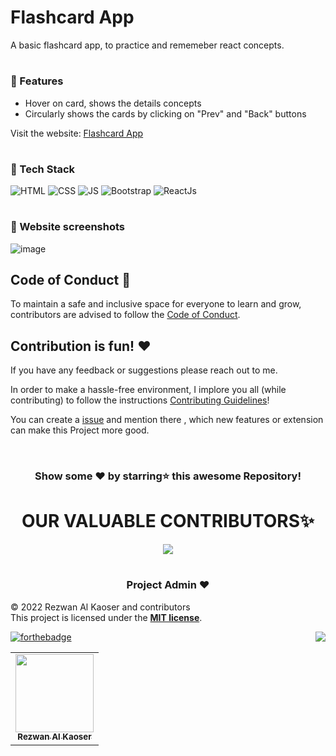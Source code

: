 # Flashcard App
A basic flashcard app, to practice and rememeber react concepts.

# <h3> 📌 Features</h3>
* Hover on card, shows the details concepts
* Circularly shows the cards by clicking on "Prev" and "Back" buttons


Visit the website: [Flashcard App](https://flashcardreact25.netlify.app/)

# <h3> 📌 Tech Stack</h3>

![HTML](https://img.shields.io/badge/html5%20-%23E34F26.svg?&style=for-the-badge&logo=html5&logoColor=white)
![CSS](https://img.shields.io/badge/css3%20-%231572B6.svg?&style=for-the-badge&logo=css3&logoColor=white)
![JS](https://img.shields.io/badge/javascript%20-%23323330.svg?&style=for-the-badge&logo=javascript&logoColor=%23F7DF1E)
<img alt="Bootstrap" src="https://img.shields.io/badge/bootstrap-%23563D7C.svg?style=for-the-badge&logo=bootstrap&logoColor=white"/>
<img alt="ReactJs" src="https://img.shields.io/badge/reactjs-grey.svg?style=for-the-badge&logo=react&logoColor=61DBFB"/>

# <h3> 📌 Website screenshots</h3>
![image](https://user-images.githubusercontent.com/30120066/194740467-e26f6ecc-619c-4120-beff-b6a7fe13f1b0.png)

## Code of Conduct 📜
	
To maintain a safe and inclusive space for everyone to learn and grow, contributors are advised to follow the [Code of Conduct](./CODE_OF_CONDUCT.md).
	
## Contribution is fun! ❤️

If you have any feedback or suggestions please reach out to me.  

In order to make a hassle-free environment, I implore you all (while contributing) to follow the instructions [Contributing Guidelines](https://github.com/rezwan2525/flashcard-react/blob/main/CONTRIBUTING.md)!

You can create a <a href="https://github.com/rezwan2525/flashcard-react/issues">issue</a> and mention there , which new features or extension can make this Project more good.


<!-- ------------------------------------------------------------------------------------------------------------------------------------------------------------------ -->
<br>

<div align="center">

### Show some ❤️ by starring⭐ this awesome Repository!

</div>
  

#

<h1 align=center> OUR VALUABLE CONTRIBUTORS✨ </h1>
<p align="center">
  
	
<a href="https://github.com/rezwan2525/flashcard-react/graphs/contributors"> 
  <img src="https://contrib.rocks/image?repo=rezwan2525/flashcard-react" />
</a>
</p>

#
	

<h3 align=center> Project Admin ❤️ </h3>

© 2022 Rezwan Al Kaoser and contributors\
This project is licensed under the [**MIT license**](https://github.com/rezwan2525/flashcard-react/blob/main/LICENSE).

[![forthebadge](https://forthebadge.com/images/badges/built-with-love.svg)](https://forthebadge.com)
<a href="#top"><img src="https://img.shields.io/badge/-Back%20to%20Top-red?style=for-the-badge" align="right"/></a>

<p align="center">
<table align="center">
  <tbody><tr>
     <td align="center"><a href="https://github.com/rezwan2525"><img alt="" src="https://user-images.githubusercontent.com/30120066/194740779-249347a7-7523-4502-b8ea-9bf7d5f8968f.png" width="125px;"><br><sub><b> Rezwan Al Kaoser </b></sub></a><br></td> </a></td>
</tbody></table>

